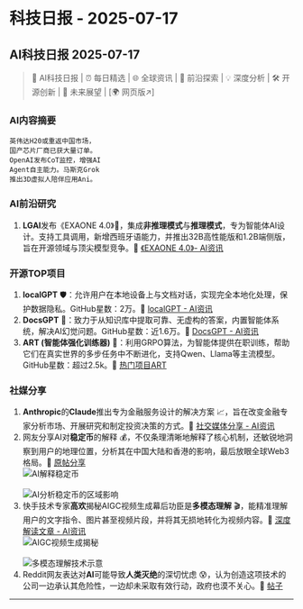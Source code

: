 # 科技日报 - 2025-07-17

## AI科技日报 2025-07-17
> 🤖 AI科技日报 | ⏰ 每日精选 | 🌐 全球资讯 | 🔬 前沿探索 | 💡 深度分析 | 🛠️ 开源创新 | 🚀 未来展望 | [🌍 网页版↗️]
### **AI内容摘要**
```
英伟达H20或重返中国市场，
国产芯片厂商已获大量订单。
OpenAI发布CoT监控，增强AI
Agent自主能力。马斯克Grok
推出3D虚拟人陪伴应用Ani。
```
### AI前沿研究
1.  **LGAI**发布《EXAONE 4.0》🚀，集成**非推理模式**与**推理模式**，专为智能体AI设计。支持工具调用，新增西班牙语能力，并推出32B高性能版和1.2B端侧版，旨在开源领域与顶尖模型竞争。🔗 [《EXAONE 4.0》- AI资讯](https://arxiv.org/abs/2507.11407)
### 开源TOP项目
1.  **localGPT** 🛡️：允许用户在本地设备上与文档对话，实现完全本地化处理，保护数据隐私。GitHub星数：2万。🔗 [localGPT - AI资讯](https://github.com/PromtEngineer/localGPT)
2.  **DocsGPT** 🧠：致力于从知识库中提取可靠、无虚构的答案，内置智能体系统，解决AI幻觉问题。GitHub星数：近1.6万。🔗 [DocsGPT - AI资讯](https://github.com/arc53/DocsGPT)
3.  **ART (智能体强化训练器)** 💪：利用GRPO算法，为智能体提供在职训练，帮助它们在真实世界的多步任务中不断进化，支持Qwen、Llama等主流模型。GitHub星数：超过2.5k。🔗 [热门项目ART](https://github.com/OpenPipe/ART)
### 社媒分享
1.  **Anthropic**的**Claude**推出专为金融服务设计的解决方案 📈，旨在改变金融专家分析市场、开展研究和制定投资决策的方式。🔗 [社交媒体分享 - AI资讯](https://t.me/hackernews100cn/11118)
2.  网友分享AI对**稳定币**的解释 💰，不仅条理清晰地解释了核心机制，还敏锐地洞察到用户的地理位置，分析其在中国大陆和香港的影响，最后放眼全球Web3格局。🔗 [原帖分享](https://x.com/op7418/status/1945439301158011371)
    <br/>![AI解释稳定币](https://cdn.jsdmirror.com/gh/justlovemaki/imagehub@main/images/2025/07/news_01k09zrc34fs98fbknkk9z2j1h.avif)<br/>
    <br/>![AI分析稳定币的区域影响](https://cdn.jsdmirror.com/gh/justlovemaki/imagehub@main/images/2025/07/news_01k09zrep2fhyrnk2jskh8rz0k.avif)<br/>
3.  快手技术专家**高欢**揭秘AIGC视频生成幕后功臣是**多模态理解** 🎬，能精准理解用户的文字指令、图片甚至视频片段，并将其无损地转化为视频内容。🔗 [深度解读文章 - AI资讯](https://bestblogs.dev/article/2a5441)
    <br/>![AIGC视频生成揭秘](https://cdn.jsdmirror.com/gh/justlovemaki/imagehub@main/images/2025/07/news_01k09zrh2vesh89r9p65kvsw8b.avif)<br/>
    <br/>![多模态理解技术示意](https://cdn.jsdmirror.com/gh/justlovemaki/imagehub@main/images/2025/07/news_01k09zrjshe8h94s1q89vkjggr.avif)<br/>
4.  Reddit网友表达对**AI**可能导致**人类灭绝**的深切忧虑 😰，认为创造这项技术的公司一边承认其危险性，一边却未采取有效行动，政府也漠不关心。🔗 [帖子](https://www.reddit.com/r/artificial/comments/1m0pikg/concerns_about_ai/)
---